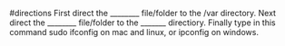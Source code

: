 #directions
First direct the ________ file/folder to the /var directory.
Next direct the ________ file/folder to the _______ directiory.
Finally type in this command sudo ifconfig on mac and linux, or ipconfig on windows.
